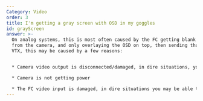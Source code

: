 ```yaml
---
Category: Video
order: 3
title: I'm getting a gray screen with OSD in my goggles
id: grayScreen
answer: >-
  On analog systems, this is most often caused by the FC getting blank video
  from the camera, and only overlaying the OSD on top, then sending that to the
  VTX, this may be caused by a few reasons:


  * Camera video output is disconnected/damaged, in dire situations, you can solder directly to the plug

  * Camera is not getting power

  * The FC video input is damaged, in dire situations you may be able to connect the camera video to the OSD chip video input
---
```

